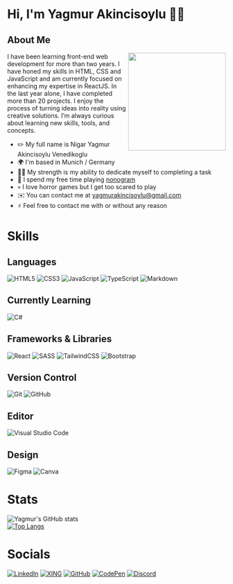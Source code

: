# Hi, I'm Yagmur Akincisoylu 👋🏽

##  About Me
<img src="https://media.giphy.com/media/v1.Y2lkPTc5MGI3NjExMjY2NGI1OWEzMDBiYzJjNGU5ZTBhYjcyOGZlYWZhOWFlODJmMzE2OCZjdD1n/zOvBKUUEERdNm/giphy.gif" align="right" width="225"/>

I have been learning front-end web development for more than two years. I have honed my skills in HTML, CSS and JavaScript and am currently focused on enhancing my expertise in ReactJS. In the last year alone, I have completed more than 20 projects. I enjoy the process of turning ideas into reality using creative solutions. I’m always curious about learning new skills, tools, and concepts.

- ✏️ My full name is Nigar Yagmur Akincisoylu Venedikoglu
- 🌍 I'm based in Munich / Germany
- 💪🏼 My strength is my ability to dedicate myself to completing a task
- 🧩 I spend my free time playing [nonogram](https://en.wikipedia.org/wiki/Nonogram)
- 💀 I love horror games but I get too scared to play
- ✉️ You can contact me at yagmurakincisoylu@gmail.com
- ⚡ Feel free to contact me with or without any reason

# Skills

## Languages
![HTML5](https://img.shields.io/badge/html5-%23E34F26.svg?style=for-the-badge&logo=html5&logoColor=white)
![CSS3](https://img.shields.io/badge/css3-%231572B6.svg?style=for-the-badge&logo=css3&logoColor=white)
![JavaScript](https://img.shields.io/badge/javascript-%23323330.svg?style=for-the-badge&logo=javascript&logoColor=%23F7DF1E)
![TypeScript](https://img.shields.io/badge/typescript-%23007ACC.svg?style=for-the-badge&logo=typescript&logoColor=white)
![Markdown](https://img.shields.io/badge/markdown-%23000000.svg?style=for-the-badge&logo=markdown&logoColor=white)

## Currently Learning
![C#](https://img.shields.io/badge/c%23-%23239120.svg?style=for-the-badge&logo=c-sharp&logoColor=white)

## Frameworks & Libraries
![React](https://img.shields.io/badge/react-%2320232a.svg?style=for-the-badge&logo=react&logoColor=%2361DAFB)
![SASS](https://img.shields.io/badge/SASS-hotpink.svg?style=for-the-badge&logo=SASS&logoColor=white)
![TailwindCSS](https://img.shields.io/badge/tailwindcss-%2338B2AC.svg?style=for-the-badge&logo=tailwind-css&logoColor=white)
![Bootstrap](https://img.shields.io/badge/bootstrap-%23563D7C.svg?style=for-the-badge&logo=bootstrap&logoColor=white)

## Version Control
![Git](https://img.shields.io/badge/git-%23F05033.svg?style=for-the-badge&logo=git&logoColor=white)
![GitHub](https://img.shields.io/badge/github-%23121011.svg?style=for-the-badge&logo=github&logoColor=white)

## Editor
![Visual Studio Code](https://img.shields.io/badge/Visual%20Studio%20Code-0078d7.svg?style=for-the-badge&logo=visual-studio-code&logoColor=white)

## Design
![Figma](https://img.shields.io/badge/figma-%23F24E1E.svg?style=for-the-badge&logo=figma&logoColor=white)
![Canva](https://img.shields.io/badge/Canva-%2300C4CC.svg?style=for-the-badge&logo=Canva&logoColor=white)

# Stats
![Yagmur's GitHub stats](https://github-readme-stats-yagmurakincisoylu.vercel.app/api?username=yagmurakincisoylu&hide=contribs,prs,issues&count_private=true&show_icons=true&theme=cobalt)
  </br>
[![Top Langs](https://github-readme-stats-yagmurakincisoylu.vercel.app/api/top-langs/?username=yagmurakincisoylu&layout=compact&exclude_repo=github-readme-stats,yagmurakincisoylu.github.io&theme=cobalt)](https://github.com/yagmurakincisoylu/github-readme-stats)

# Socials

[![LinkedIn](https://img.shields.io/badge/linkedin-%230077B5.svg?style=for-the-badge&logo=linkedin&logoColor=white)](https://www.linkedin.com/in/yagmurakincisoylu/)
[![XING](https://img.shields.io/badge/xing-%23006567.svg?style=for-the-badge&logo=xing&logoColor=white)](https://www.xing.com/profile/Yagmur_Akincisoylu/cv)
[![GitHub](https://img.shields.io/badge/github-%23121011.svg?style=for-the-badge&logo=github&logoColor=white)](https://github.com/yagmurakincisoylu)
[![CodePen](https://img.shields.io/badge/Codepen-000000?style=for-the-badge&logo=codepen&logoColor=white)](https://codepen.io/yagmurakincisoylu)
[![Discord](https://img.shields.io/badge/Discord-%235865F2.svg?style=for-the-badge&logo=discord&logoColor=white)](https://discord.com/users/Pirtikal#9194)
